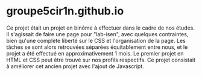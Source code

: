 ﻿# groupe5cir1n.github.io
Ce projet était un projet en binôme à effectuer dans le cadre de nos études. Il s'agissait de faire une page pour "lab-isen", avec quelques contraintes, bien qu'une complète liberté sur le CSS et l'organisation de la page. Les tâches se sont alors retrouvées séparées équitablement entre nous, et le projet a été effectué en approximativement 1 mois.
Le premier projet en HTML et CSS peut être trouvé sur nos profils respectifs. Ce projet consistait à améliorer cet ancien projet avec l'ajout de Javascript.